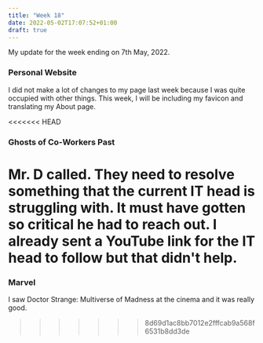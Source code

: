 ```yaml
---
title: "Week 18"
date: 2022-05-02T17:07:52+01:00
draft: true
---
```

My update for the week ending on 7th May, 2022.

### Personal Website
I did not make a lot of changes to my page last week because I was quite occupied with other things. This week, I will be including my favicon and translating my About page.

<<<<<<< HEAD
### Ghosts of Co-Workers Past
Mr. D called. They need to resolve something that the current IT head is struggling with. It must have gotten so critical he had to reach out. I already sent a YouTube link for the IT head to follow but that didn't help.
=======
### Marvel
I saw Doctor Strange: Multiverse of Madness at the cinema and it was really good.
>>>>>>> 8d69d1ac8bb7012e2fffcab9a568f6531b8dd3de
